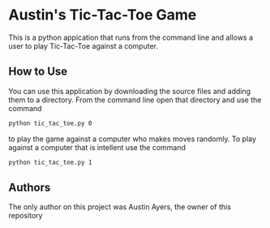 # Austin's Tic-Tac-Toe Game

This is a python appication that runs from the command line
and allows a user to play Tic-Tac-Toe against a computer.

## How to Use

You can use this application by downloading the source files and 
adding them to a directory. From the command line open that 
directory and use the command 

```bash
python tic_tac_toe.py 0
```

to play the game against a computer who makes moves randomly. To
play against a computer that is intellent use the command

```bash
python tic_tac_toe.py 1
```

## Authors
The only author on this project was Austin Ayers, the owner of
this repository
